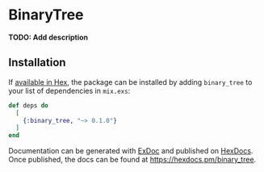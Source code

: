 # BinaryTree

**TODO: Add description**

## Installation

If [available in Hex](https://hex.pm/docs/publish), the package can be installed
by adding `binary_tree` to your list of dependencies in `mix.exs`:

```elixir
def deps do
  [
    {:binary_tree, "~> 0.1.0"}
  ]
end
```

Documentation can be generated with [ExDoc](https://github.com/elixir-lang/ex_doc)
and published on [HexDocs](https://hexdocs.pm). Once published, the docs can
be found at <https://hexdocs.pm/binary_tree>.

